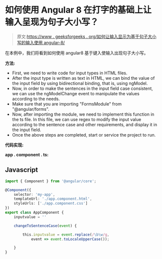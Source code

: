 # 如何使用 Angular 8 在打字的基础上让输入呈现为句子大小写？

> 原文:[https://www . geeksforgeeks . org/如何让输入显示为基于句子大小写的输入使用 angular-8/](https://www.geeksforgeeks.org/how-to-make-input-appear-as-sentence-case-based-on-typing-using-angular-8/)

在本例中，我们将看到如何使用 angular8 基于键入使输入出现句子大小写。

**方法:**

*   First, we need to write code for input types in HTML files.
*   After the input type is written as text in HTML, we can bind the value of the input field by using bidirectional binding, that is, using ngModel.
*   Now, in order to make the sentences in the input field case consistent, we can use the ngModelChange event to manipulate the values according to the needs.
*   Make sure that you are importing "FormsModule" from "@angular/forms".
*   Now, after importing the module, we need to implement this function in the ts file. In this file, we can use regex to modify the input value according to the sentence case and other requirements, and display it in the input field.
*   Once the above steps are completed, start or service the project to run.

**代码实现:**

**app . component . ts:**

## Javascript

```ts
import { Component } from '@angular/core';

@Component({
    selector: 'my-app',
    templateUrl: './app.component.html',
    styleUrls: ['./app.component.css']
})
export class AppComponent {
    inputvalue = ''

    changeToSentenceCase(event) {

        this.inputvalue = event.replace(/\b\w/g, 
            event => event.toLocaleUpperCase());

    }
}
```